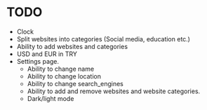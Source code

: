 # TODO

- Clock
- Split websites into categories (Social media, education etc.)
- Ability to add websites and categories
- USD and EUR in TRY
- Settings page.
    + Ability to change name
    + Ability to change location
    + Ability to change search_engines
    + Ability to add and remove websites and website categories.
    + Dark/light mode 
